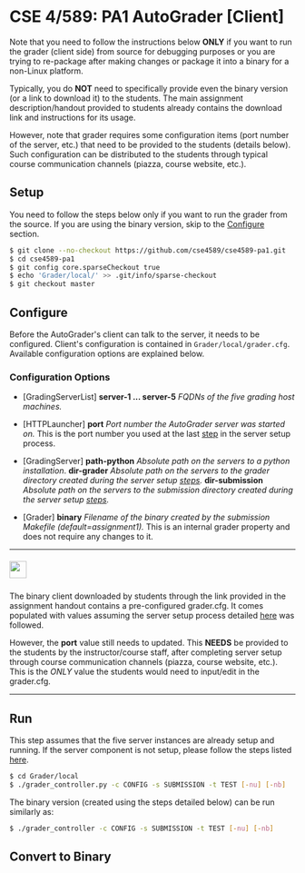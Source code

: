 # CSE 4/589: PA1 AutoGrader [Client]

Note that you need to follow the instructions below **ONLY** if you want to run the grader (client side) from source for debugging purposes or you are trying to re-package after making changes or package it into a binary for a non-Linux platform.

Typically, you do **NOT** need to specifically provide even the binary version (or a link to download it) to the students. The main assignment description/handout provided to students already contains the download link and instructions for its usage.

However, note that grader requires some configuration items (port number of the server, etc.) that need to be provided to the students (details below). Such configuration can be distributed to the students through typical course communication channels (piazza, course website, etc.).

## Setup
You need to follow the steps below only if you want to run the grader from the source. If you are using the binary version, skip to the [Configure]() section.

```bash
$ git clone --no-checkout https://github.com/cse4589/cse4589-pa1.git
$ cd cse4589-pa1
$ git config core.sparseCheckout true
$ echo 'Grader/local/' >> .git/info/sparse-checkout
$ git checkout master
```

## Configure
Before the AutoGrader's client can talk to the server, it needs to be configured. Client's configuration is contained in ```Grader/local/grader.cfg```. Available configuration options are explained below.

### Configuration Options

* [GradingServerList]
**server-1 ... server-5** _FQDNs of the five grading host machines._

* [HTTPLauncher]
**port** _Port number the AutoGrader server was started on._ This is the port number you used at the last [step](https://github.com/cse4589/cse4589-pa1/tree/master/Grader/remote#start) in the server setup process.

* [GradingServer]
**path-python** _Absolute path on the servers to a python installation_.
**dir-grader** _Absolute path on the servers to the grader directory created during the server setup [steps](https://github.com/cse4589/cse4589-pa1/tree/master/Grader/remote#directories)._
**dir-submission** _Absolute path on the servers to the submission directory created during the server setup [steps](https://github.com/cse4589/cse4589-pa1/tree/master/Grader/remote#directories)._

* [Grader]
**binary** _Filename of the binary created by the submission Makefile (default=assignment1)._ This is an internal grader property and does not require any changes to it.

***
##### <img src="http://cse4589.github.io/assets/site/images/UB_BLU_RGB.png" width=30></img>
The binary client downloaded by students through the link provided in the assignment handout contains a pre-configured grader.cfg. It comes populated with values assuming the server setup process detailed  [here](https://github.com/cse4589/cse4589-pa1/blob/master/Grader/remote/README.md) was followed.

However, the **port** value still needs to updated. This **NEEDS** be provided to the students by the instructor/course staff, after completing server setup through course communication channels (piazza, course website, etc.). This is the _ONLY_ value the students would need to input/edit in the grader.cfg.
***

## Run
This step assumes that the five server instances are already setup and running. If the server component is not setup, please follow the steps listed [here](/Grader/remote).

```bash
$ cd Grader/local
$ ./grader_controller.py -c CONFIG -s SUBMISSION -t TEST [-nu] [-nb]
```

The binary version (created using the steps detailed below) can be run similarly as:

```bash
$ ./grader_controller -c CONFIG -s SUBMISSION -t TEST [-nu] [-nb]
```

## Convert to Binary

